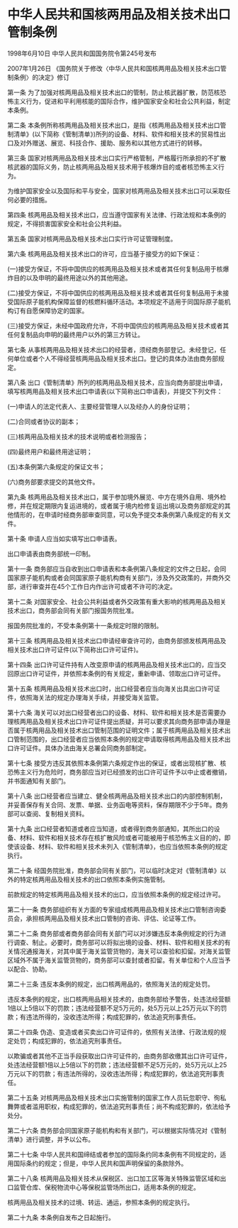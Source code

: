 # 中华人民共和国核两用品及相关技术出口管制条例

1998年6月10日 中华人民共和国国务院令第245号发布

2007年1月26日 《国务院关于修改〈中华人民共和国核两用品及相关技术出口管制条例〉的决定》修订

<!-- INFO END -->

第一条 为了加强对核两用品及相关技术出口的管制，防止核武器扩散，防范核恐怖主义行为，促进和平利用核能的国际合作，维护国家安全和社会公共利益，制定本条例。

第二条 本条例所称核两用品及相关技术出口，是指《核两用品及相关技术出口管制清单》(以下简称《管制清单》)所列的设备、材料、软件和相关技术的贸易性出口及对外赠送、展览、科技合作、援助、服务和以其他方式进行的转移。

第三条 国家对核两用品及相关技术出口实行严格管制，严格履行所承担的不扩散核武器的国际义务，防止核两用品及相关技术用于核爆炸目的或者核恐怖主义行为。

为维护国家安全以及国际和平与安全，国家对核两用品及相关技术出口可以采取任何必要的措施。

第四条 核两用品及相关技术出口，应当遵守国家有关法律、行政法规和本条例的规定，不得损害国家安全和社会公共利益。

第五条 国家对核两用品及相关技术出口实行许可证管理制度。

第六条 核两用品及相关技术出口的许可，应当基于接受方的如下保证：

(一)接受方保证，不将中国供应的核两用品及相关技术或者其任何复制品用于核爆炸目的以及申明的最终用途以外的其他用途。

(二)接受方保证，不将中国供应的核两用品及相关技术或者其任何复制品用于未接受国际原子能机构保障监督的核燃料循环活动。本项规定不适用于同国际原子能机构订有自愿保障协定的国家。

(三)接受方保证，未经中国政府允许，不将中国供应的核两用品及相关技术或者其任何复制品向申明的最终用户以外的第三方转让。

第七条 从事核两用品及相关技术出口的经营者，须经商务部登记。未经登记，任何单位或者个人不得经营核两用品及相关技术出口。登记的具体办法由商务部规定。

第八条 出口《管制清单》所列的核两用品及相关技术，应当向商务部提出申请，填写核两用品及相关技术出口申请表(以下简称出口申请表)，并提交下列文件：

(一)申请人的法定代表人、主要经营管理人以及经办人的身份证明；

(二)合同或者协议的副本；

(三)核两用品及相关技术的技术说明或者检测报告；

(四)最终用户和最终用途证明；

(五)本条例第六条规定的保证文书；

(六)商务部要求提交的其他文件。

第九条 核两用品及相关技术出口，属于参加境外展览、中方在境外自用、境外检修，并在规定期限内复运进境的，或者属于境内检修复运出境以及商务部规定的其他情形的，在申请时经商务部审查同意，可以免予提交本条例第八条规定的有关文件。

第十条 申请人应当如实填写出口申请表。

出口申请表由商务部统一印制。

第十一条 商务部应当自收到出口申请表和本条例第八条规定的文件之日起，会同国家原子能机构或者会同国家原子能机构商有关部门，涉及外交政策的，并商外交部，进行审查并在45个工作日内作出许可或者不许可的决定。

第十二条 对国家安全、社会公共利益或者外交政策有重大影响的核两用品及相关技术出口，商务部会同有关部门报国务院批准。

报国务院批准的，不受本条例第十一条规定时限的限制。

第十三条 核两用品及相关技术出口申请经审查许可的，由商务部颁发核两用品及相关技术出口许可证件(以下简称出口许可证件)。

第十四条 出口许可证件持有人改变原申请的核两用品及相关技术出口的，应当交回原出口许可证件，并依照本条例的有关规定，重新申请、领取出口许可证件。

第十五条 核两用品及相关技术出口时，出口经营者应当向海关出具出口许可证件，依照海关法的规定办理海关手续，并接受海关监管。

第十六条 海关可以对出口经营者出口的设备、材料、软件和相关技术是否需要办理核两用品及相关技术出口许可证件提出质疑，并可以要求其向商务部申请办理是否属于核两用品及相关技术出口管制范围的证明文件；属于核两用品及相关技术出口管制范围的，出口经营者应当依照本条例的规定申请取得核两用品及相关技术出口许可证件。具体办法由海关总署会同商务部制定。

第十七条 接受方违反其依照本条例第六条规定作出的保证，或者出现核扩散、核恐怖主义行为危险时，商务部应当对已经颁发的出口许可证件予以中止或者撤销，并书面通知有关部门。

第十八条 出口经营者应当建立、健全核两用品及相关技术出口的内部控制机制，并妥善保存有关合同、发票、单据、业务函电等资料，保存期限不少于5年。商务部可以查阅、复制相关资料。

第十九条 出口经营者知道或者应当知道，或者得到商务部通知，其所出口的设备、材料、软件和相关技术存在核扩散风险或者可能被用于核恐怖主义目的的，即使该设备、材料、软件和相关技术未列入《管制清单》，也应当依照本条例的规定执行。

第二十条 经国务院批准，商务部会同有关部门，可以临时决定对《管制清单》以外的特定核两用品及相关技术的出口依照本条例实施管制。

前款规定的特定核两用品及相关技术的出口，应当依照本条例的规定经过许可。

第二十一条 商务部组织有关方面的专家组成核两用品及相关技术出口管制咨询委员会，承担核两用品及相关技术出口管制的咨询、评估、论证等工作。

第二十二条 商务部或者商务部会同有关部门可以对涉嫌违反本条例规定的行为进行调查、制止。必要时，商务部可以将拟出境的设备、材料、软件和相关技术的有关情况通报海关，对其中属于海关监管货物的，海关可以查验和扣留。对海关监管区域外不属于海关监管货物的，商务部可以查封或者扣留。有关单位和个人应当予以配合、协助。

第二十三条 违反本条例的规定，出口核两用品的，依照海关法的规定处罚。

违反本条例的规定，出口核两用品相关技术的，由商务部给予警告，处违法经营额1倍以上5倍以下的罚款；违法经营额不足5万元的，处5万元以上25万元以下的罚款；有违法所得的，没收违法所得；构成犯罪的，依法追究刑事责任。

第二十四条 伪造、变造或者买卖出口许可证件的，依照有关法律、行政法规的规定处罚；构成犯罪的，依法追究刑事责任。

以欺骗或者其他不正当手段获取出口许可证件的，由商务部收缴其出口许可证件，处违法经营额1倍以上5倍以下的罚款；违法经营额不足5万元的，处5万元以上25万元以下的罚款；有违法所得的，没收违法所得；构成犯罪的，依法追究刑事责任。

第二十五条 对核两用品及相关技术出口实施管制的国家工作人员玩忽职守、徇私舞弊或者滥用职权，构成犯罪的，依法追究刑事责任；尚不构成犯罪的，依法给予处分。

第二十六条 商务部会同国家原子能机构和有关部门，可以根据实际情况对《管制清单》进行调整，并予以公布。

第二十七条 中华人民共和国缔结或者参加的国际条约同本条例有不同规定的，适用国际条约的规定；但是，中华人民共和国声明保留的条款除外。

第二十八条 核两用品及相关技术从保税区、出口加工区等海关特殊监管区域和出口监管仓库、保税物流中心等保税监管场所出口，适用本条例的规定。

核两用品及相关技术的过境、转运、通运，参照本条例的规定执行。

第二十九条 本条例自发布之日起施行。

